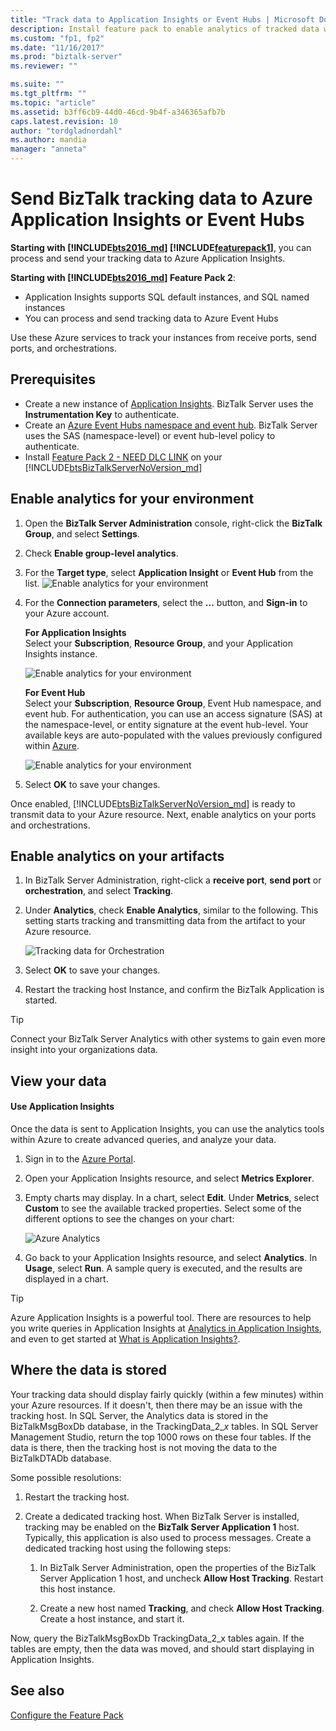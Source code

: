 ```yaml
---
title: "Track data to Application Insights or Event Hubs | Microsoft Docs"
description: Install feature pack to enable analytics of tracked data with Azure Application Insights or Azure Event Hubs in BizTalk Server
ms.custom: "fp1, fp2"
ms.date: "11/16/2017"
ms.prod: "biztalk-server"
ms.reviewer: ""

ms.suite: ""
ms.tgt_pltfrm: ""
ms.topic: "article"
ms.assetid: b3ff6cb9-44d0-46cd-9b4f-a346365afb7b
caps.latest.revision: 10
author: "tordgladnordahl"
ms.author: mandia
manager: "anneta"
---
```

# Send BizTalk tracking data to Azure Application Insights or Event Hubs

**Starting with [!INCLUDE[bts2016_md](../includes/bts2016-md.md)] [!INCLUDE[featurepack1](../includes/featurepack1.md)]**, you can process and send your tracking data to Azure Application Insights. 
  		  
**Starting with [!INCLUDE[bts2016_md](../includes/bts2016-md.md)] Feature Pack 2**:

* Application Insights supports SQL default instances, and SQL named instances
* You can process and send tracking data to Azure Event Hubs

Use these Azure services to track your instances from receive ports, send ports, and orchestrations.

## Prerequisites
* Create a new instance of [Application Insights](https://docs.microsoft.com/azure/application-insights/app-insights-create-new-resource). BizTalk Server uses the **Instrumentation Key** to authenticate.
* Create an [Azure Event Hubs namespace and event hub](https://docs.microsoft.com/azure/event-hubs/event-hubs-create). BizTalk Server uses the SAS (namespace-level) or event hub-level policy to authenticate.
* Install [Feature Pack 2 - NEED DLC LINK]() on your [!INCLUDE[btsBizTalkServerNoVersion_md](../includes/btsbiztalkservernoversion-md.md)]

## Enable analytics for your environment

1. Open the **BizTalk Server Administration** console, right-click the **BizTalk Group**, and select **Settings**. 
2. Check **Enable group-level analytics**.
3. For the **Target type**, select **Application Insight** or **Event Hub** from the list.
    ![Enable analytics for your environment](../core/media/environmentsettingapplicationinishgt.PNG)

4. For the **Connection parameters**, select the **...** button, and **Sign-in** to your Azure account.  

    **For Application Insights**  
    Select your **Subscription**, **Resource Group**, and your Application Insights instance.

    ![Enable analytics for your environment](../core/media/analytics-group-application-insights.png)

    **For Event Hub**  
    Select your **Subscription**, **Resource Group**, Event Hub namespace, and event hub. For authentication, you can use an access signature (SAS) at the namespace-level, or entity signature at the event hub-level. Your available keys are auto-populated with the values previously configured within [Azure](https://portal.azure.com).

    ![Enable analytics for your environment](../core/media/send-tracking-data-to-azure.png)

5. Select **OK** to save your changes. 

Once enabled, [!INCLUDE[btsBizTalkServerNoVersion_md](../includes/btsbiztalkservernoversion-md.md)] is ready to transmit data to your Azure resource. Next, enable analytics on your ports and orchestrations. 

## Enable analytics on your artifacts

1. In BizTalk Server Administration, right-click a **receive port**, **send port** or **orchestration**, and select **Tracking**.
2. Under **Analytics**, check **Enable Analytics**, similar to the following. This setting starts tracking and transmitting data from the artifact to your Azure resource.
    
    ![Tracking data for Orchestration](../core/media/orchestrationsettingsapplicationinsight.PNG)

3. Select **OK** to save your changes.
4. Restart the tracking host Instance, and confirm the BizTalk Application is started.

> [!TIP]
> Connect your BizTalk Server Analytics with other systems to gain even more insight into your organizations data.

## View your data


#### Use Application Insights
Once the data is sent to Application Insights, you can use the analytics tools within Azure to create advanced queries, and analyze your data.

1. Sign in to the [Azure Portal](https://portal.azure.com).
2. Open your Application Insights resource, and select **Metrics Explorer**.
3. Empty charts may display. In a chart, select **Edit**. Under **Metrics**, select **Custom** to see the available tracked properties. Select some of the different options to see the changes on your chart: 

    ![Azure Analytics](../core/media/azure-stream-metrics-custom.png)

4. Go back to your Application Insights resource, and select **Analytics**. In **Usage**, select **Run**. A sample query is executed, and the results are displayed in a chart.  

> [!TIP]
> Azure Application Insights is a powerful tool. There are resources to help you write queries in Application Insights at [Analytics in Application Insights](https://docs.microsoft.com/azure/application-insights/app-insights-analytics), and even to get started at [What is Application Insights?](https://docs.microsoft.com/en-us/azure/application-insights/app-insights-overview).

## Where the data is stored

Your tracking data should display fairly quickly (within a few minutes) within your Azure resources. If it doesn't, then there may be an issue with the tracking host. In SQL Server, the Analytics data is stored in the BizTalkMsgBoxDb database, in the TrackingData_2_*x* tables. In SQL Server Management Studio, return the top 1000 rows on these four tables. If the data is there, then the tracking host is not moving the data to the BizTalkDTADb database. 

Some possible resolutions:

1. Restart the tracking host.
2. Create a dedicated tracking host. When BizTalk Server is installed, tracking may be enabled on the **BizTalk Server Application 1** host. Typically, this application is also used to process messages. Create a dedicated tracking host using the following steps: 

    1. In BizTalk Server Administration, open the properties of the BizTalk Server Application 1 host, and uncheck **Allow Host Tracking**. Restart this host instance.

    2. Create a new host named **Tracking**, and check **Allow Host Tracking**. Create a host instance, and start it.

Now, query the BizTalkMsgBoxDb TrackingData_2_x tables again. If the tables are empty, then the data was moved, and should start displaying in Application Insights.
    
## See also
 [Configure the Feature Pack](../core/configure-the-feature-pack.md)